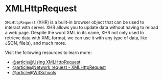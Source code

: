 # XMLHttpRequest

`XMLHttpRequest` (XHR) is a built-in browser object that can be used to interact with server. XHR allows you to update data without having to reload a web page. Despite the word XML in its name, XHR not only used to retrieve data with XML format, we can use it with any type of data, like JSON, file(s), and much more.

Visit the following resources to learn more:

- [@article@Using XMLHttpRequest](https://developer.mozilla.org/en-US/docs/Web/API/XMLHttpRequest/Using_XMLHttpRequest)
- [@article@Network request - XMLHttpRequest](https://javascript.info/xmlhttprequest)
- [@article@W3Schools](https://www.w3schools.com/xml/xml_http.asp)
